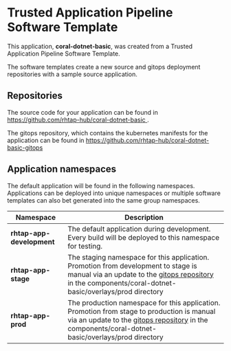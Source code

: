 # Trusted Application Pipeline Software Template

This application, **coral-dotnet-basic**, was created from a Trusted Application Pipeline Software Template.

The software templates create a new source and gitops deployment repositories with a sample source application. 

## Repositories

The source code for your application can be found in [https://github.com/rhtap-hub/coral-dotnet-basic ](https://github.com/rhtap-hub/coral-dotnet-basic ).
 
The gitops repository, which contains the kubernetes manifests for the application can be found in 
[https://github.com/rhtap-hub/coral-dotnet-basic-gitops ](https://github.com/rhtap-hub/coral-dotnet-basic-gitops ) 

## Application namespaces 

The default application will be found in the following namespaces. Applications can be deployed into unique namespaces or multiple software templates can also bet generated into the same group namespaces.  

|  Namespace   |  Description   |  
| -------- | -------- |   
| **rhtap-app-development** | The default application during development. Every build will be deployed to this namespace for testing. | 
| **rhtap-app-stage** | The staging namespace for this application. Promotion from development to stage is manual via an update to the [gitops repository](https://github.com/rhtap-hub/coral-dotnet-basic-gitops ) in the components/coral-dotnet-basic/overlays/prod directory |  
| **rhtap-app-prod** | The production namespace for this application. Promotion from stage to production is manual via an update to the [gitops repository](https://github.com/rhtap-hub/coral-dotnet-basic-gitops ) in the components/coral-dotnet-basic/overlays/prod directory | 